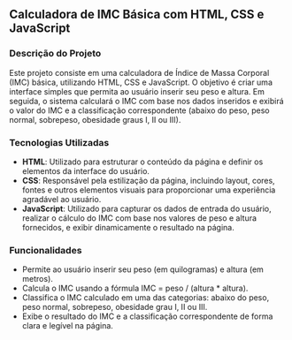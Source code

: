 ## Calculadora de IMC Básica com HTML, CSS e JavaScript

### Descrição do Projeto

Este projeto consiste em uma calculadora de Índice de Massa Corporal (IMC) básica, utilizando HTML, CSS e JavaScript. O objetivo é criar uma interface simples que permita ao usuário inserir seu peso e altura. Em seguida, o sistema calculará o IMC com base nos dados inseridos e exibirá o valor do IMC e a classificação correspondente (abaixo do peso, peso normal, sobrepeso, obesidade graus I, II ou III).

### Tecnologias Utilizadas

- **HTML**: Utilizado para estruturar o conteúdo da página e definir os elementos da interface do usuário.
- **CSS**: Responsável pela estilização da página, incluindo layout, cores, fontes e outros elementos visuais para proporcionar uma experiência agradável ao usuário.
- **JavaScript**: Utilizado para capturar os dados de entrada do usuário, realizar o cálculo do IMC com base nos valores de peso e altura fornecidos, e exibir dinamicamente o resultado na página.

### Funcionalidades

- Permite ao usuário inserir seu peso (em quilogramas) e altura (em metros).
- Calcula o IMC usando a fórmula IMC = peso / (altura * altura).
- Classifica o IMC calculado em uma das categorias: abaixo do peso, peso normal, sobrepeso, obesidade grau I, II ou III.
- Exibe o resultado do IMC e a classificação correspondente de forma clara e legível na página.
